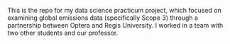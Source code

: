 This is the repo for my data science practicum project, which focused on examining global emissions data (specifically Scope 3) through a partnership between Optera and Regis University. I worked in a team with two other students and our professor.

